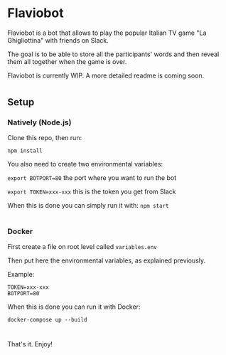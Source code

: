 
# Flaviobot

Flaviobot is a bot that allows to play the popular Italian TV game "La Ghigliottina" with friends on Slack.

The goal is to be able to store all the participants' words and then reveal them all together when the game is over.

Flaviobot is currently WIP. A more detailed readme is coming soon.


#
## Setup
### Natively (Node.js)
Clone this repo, then run:

`npm install`

You also need to create two environmental variables:

`export BOTPORT=80` the port where you want to run the bot

`export TOKEN=xxx-xxx` this is the token you get from Slack

When this is done you can simply run it with:
`npm start`

#
### Docker
First create a file on root level called `variables.env`

Then put here the environmental variables, as explained previously.

Example:
```
TOKEN=xxx-xxx
BOTPORT=80
```

When this is done you can run it with Docker:

`docker-compose up --build`

#

That's it. Enjoy!
